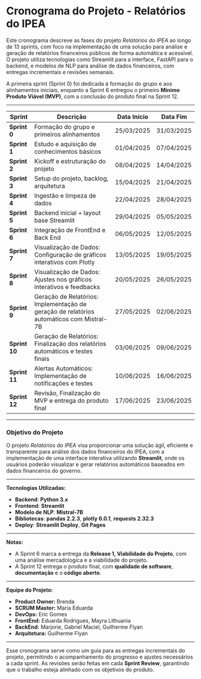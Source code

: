 # **Cronograma do Projeto - Relatórios do IPEA**

Este cronograma descreve as fases do projeto *Relatórios do IPEA* ao longo de 13 sprints, com foco na implementação de uma solução para análise e geração de relatórios financeiros públicos de forma automática e acessível. O projeto utiliza tecnologias como Streamlit para a interface, FastAPI para o backend, e modelos de NLP para análise de dados financeiros, com entregas incrementais e revisões semanais.

A primeira sprint (Sprint 0) foi dedicada à formação do grupo e aos alinhamentos iniciais, enquanto a Sprint 6 entregou o primeiro **Mínimo Produto Viável (MVP)**, com a conclusão do produto final na Sprint 12.

---

| **Sprint** | **Descrição**                                               | **Data Início** | **Data Fim**   |
|------------|-------------------------------------------------------------|-----------------|----------------|
| **Sprint 0** | Formação do grupo e primeiros alinhamentos                                                | 25/03/2025      | 31/03/2025     |
| **Sprint 1** | Estudo e aquisição de conhecimentos básicos                                               | 01/04/2025      | 07/04/2025     |
| **Sprint 2** | Kickoff e estruturação do projeto                                                         | 08/04/2025      | 14/04/2025     |
| **Sprint 3** | Setup do projeto, backlog, arquitetura                                                    | 15/04/2025      | 21/04/2025     |
| **Sprint 4** | Ingestão e limpeza de dados                                                               | 22/04/2025      | 28/04/2025     |
| **Sprint 5** | Backend inicial + layout base Streamlit                                                   | 29/04/2025      | 05/05/2025     |
| **Sprint 6** | Integração de FrontEnd e Back End                                                         | 06/05/2025      | 12/05/2025     |
| **Sprint 7** | Visualização de Dados: Configuração de gráficos interativos com Plotly                    | 13/05/2025      | 19/05/2025     |
| **Sprint 8** | Visualização de Dados: Ajustes nos gráficos interativos e feedbacks                       | 20/05/2025      | 26/05/2025     |
| **Sprint 9** | Geração de Relatórios: Implementação de geração de relatórios automáticos com Mistral-7B  | 27/05/2025      | 02/06/2025     |
| **Sprint 10**| Geração de Relatórios: Finalização dos relatórios automáticos e testes finais             | 03/06/2025      | 09/06/2025     |
| **Sprint 11**| Alertas Automáticos: Implementação de notificações e testes                               | 10/06/2025      | 16/06/2025     |
| **Sprint 12**| Revisão, Finalização do MVP e entrega do produto final                                    | 17/06/2025      | 23/06/2025     |

---

### **Objetivo do Projeto**
O projeto *Relatórios do IPEA* visa proporcionar uma solução ágil, eficiente e transparente para análise dos dados financeiros do IPEA, com a implementação de uma interface interativa utilizando **Streamlit**, onde os usuários poderão visualizar e gerar relatórios automáticos baseados em dados financeiros do governo.

---

**Tecnologias Utilizadas:**

- **Backend**: **Python 3.x**
- **Frontend**: **Streamlit**
- **Modelo de NLP**: **Mistral-7B**
- **Bibliotecas**: **pandas 2.2.3**, **plotly 6.0.1**, **requests 2.32.3**
- **Deploy**: **Streamlit Deploy**, **Git Pages**

---

**Notas:**
- A Sprint 6 marca a entrega da **Release 1, Viabilidade do Projeto**, com uma análise mercadologica e a viabilidade do projeto.
- A Sprint 12 entrega o produto final, com **qualidade de software**, **documentação** e o **código aberto**.

---

**Equipe do Projeto:**
- **Product Owner:** Brenda
- **SCRUM Master:** Maria Eduarda
- **DevOps:** Eric Gomes
- **FrontEnd:** Eduarda Rodrigues, Mayra Lithuania
- **BackEnd:** Marjorie, Gabriel Maciel, Guilherme Flyan
- **Arquitetura:** Guilherme Flyan

---

Esse cronograma serve como um guia para as entregas incrementais do projeto, permitindo o acompanhamento do progresso e ajustes necessários a cada sprint. As revisões serão feitas em cada **Sprint Review**, garantindo que o trabalho esteja alinhado com os objetivos do produto.


